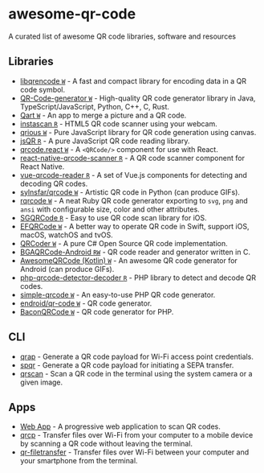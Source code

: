# awesome-qr-code

A curated list of awesome QR code libraries, software and resources

## Libraries

- [libqrencode `W`](https://github.com/fukuchi/libqrencode) - A fast and compact library for encoding data in a QR code symbol.
- [QR-Code-generator `W`](https://github.com/nayuki/QR-Code-generator) - High-quality QR code generator library in Java, TypeScript/JavaScript, Python, C++, C, Rust.
- [Qart `W`](https://github.com/scola/Qart) - An app to merge a picture and a QR code.
- [instascan `R`](https://github.com/schmich/instascan) - HTML5 QR code scanner using your webcam.
- [qrious `W`](https://github.com/neocotic/qrious) - Pure JavaScript library for QR code generation using canvas.
- [jsQR `R`](https://github.com/cozmo/jsQR) - A pure JavaScript QR code reading library.
- [qrcode.react `W`](https://github.com/zpao/qrcode.react) - A `<QRCode/>` component for use with React.
- [react-native-qrcode-scanner `R`](https://github.com/moaazsidat/react-native-qrcode-scanner) - A QR code scanner component for React Native.
- [vue-qrcode-reader `R`](https://github.com/gruhn/vue-qrcode-reader) - A set of Vue.js components for detecting and decoding QR codes.
- [sylnsfar/qrcode `W`](https://github.com/sylnsfar/qrcode) - Artistic QR code in Python (can produce GIFs).
- [rqrcode `W`](https://github.com/whomwah/rqrcode) - A neat Ruby QR code generator exporting to `svg`, `png` and `ansi` with configurable size, color and other attributes.
- [SGQRCode `R`](https://github.com/kingsic/SGQRCode) - Easy to use QR code scan library for iOS.
- [EFQRCode `W`](https://github.com/EFPrefix/EFQRCode) - A better way to operate QR code in Swift, support iOS, macOS, watchOS and tvOS.
- [QRCoder `W`](https://github.com/codebude/QRCoder) - A pure C# Open Source QR code implementation.
- [BGAQRCode-Android `RW`](https://github.com/bingoogolapple/BGAQRCode-Android) - QR code reader and generator written in C.
- [AwesomeQRCode (Kotlin) `W`](https://github.com/SumiMakito/AwesomeQRCode) - An awesome QR code generator for Android (can produce GIFs).
- [php-qrcode-detector-decoder `R`](https://github.com/khanamiryan/php-qrcode-detector-decoder) - PHP library to detect and decode QR codes.
- [simple-qrcode `W`](https://github.com/SimpleSoftwareIO/simple-qrcode) - An easy-to-use PHP QR code generator.
- [endroid/qr-code `W`](https://github.com/endroid/qr-code) - QR code generator.
- [BaconQRCode `W`](https://github.com/Bacon/BaconQRCode) - QR code generator for PHP.

## CLI

- [qrap](https://github.com/make-github-pseudonymous-again/qrap) - Generate a QR code payload for Wi-Fi access point credentials.
- [spqr](https://github.com/make-github-pseudonymous-again/spqr) - Generate a QR code payload for initiating a SEPA transfer.
- [qrscan](https://github.com/sayanarijit/qrscan) - Scan a QR code in the terminal using the system camera or a given image.

## Apps

- [Web App](https://github.com/code-kotis/qr-code-scanner) - A progressive web application to scan QR codes.
- [qrcp](https://github.com/claudiodangelis/qrcp) - Transfer files over Wi-Fi from your computer to a mobile device by scanning a QR code without leaving the terminal.
- [qr-filetransfer](https://github.com/sdushantha/qr-filetransfer) - Transfer files over Wi-Fi between your computer and your smartphone from the terminal.
